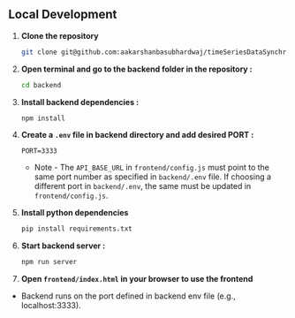 ## Local Development

1. **Clone the repository**
   ```bash
   git clone git@github.com:aakarshanbasubhardwaj/timeSeriesDataSynchronisation.git
   ```

2. **Open terminal and go to the backend folder in the repository :**
   
   ```bash
   cd backend
   ```

3. **Install backend dependencies :**

   ```bash
   npm install
   ```

4. **Create a `.env` file in backend directory and add desired PORT :**

   ```
   PORT=3333
   ```
   - Note - The `API_BASE_URL` in `frontend/config.js` must point to the same port number as specified in `backend/.env` file. If choosing a different port in `backend/.env`, the same must be updated in `frontend/config.js`.

5. **Install python dependencies**

   ```bash
   pip install requirements.txt
   ```

6. **Start backend server :**

   ```bash
   npm run server
   ```

7. **Open `frontend/index.html` in your browser to use the frontend**

- Backend runs on the port defined in backend env file (e.g., localhost:3333).
